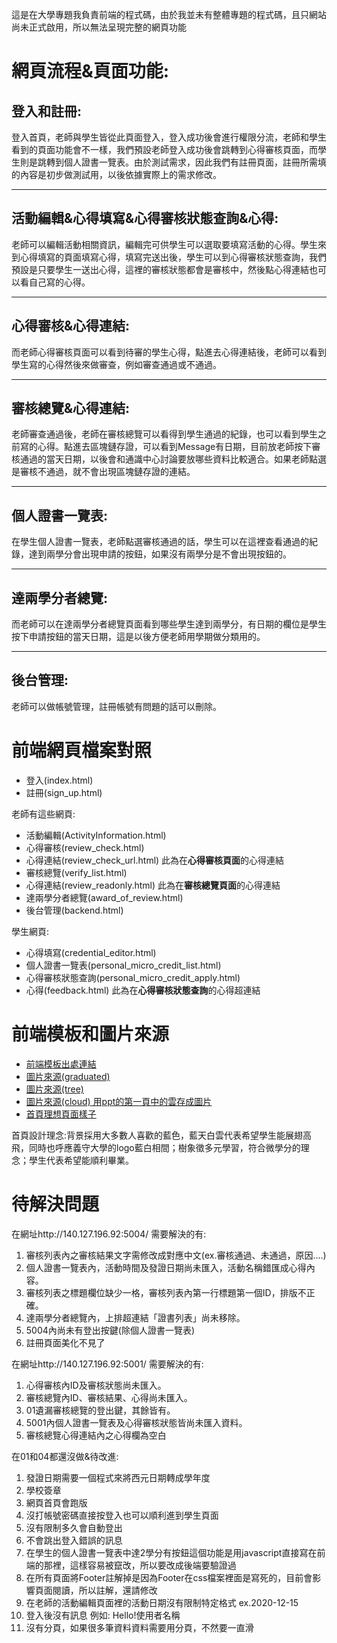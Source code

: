 這是在大學專題我負責前端的程式碼，由於我並未有整體專題的程式碼，且只網站尚未正式啟用，所以無法呈現完整的網頁功能  



# 網頁流程&頁面功能:
## 登入和註冊:
登入首頁，老師與學生皆從此頁面登入，登入成功後會進行權限分流，老師和學生看到的頁面功能會不一樣，我們預設老師登入成功後會跳轉到心得審核頁面，而學生則是跳轉到個人證書一覽表。由於測試需求，因此我們有註冊頁面，註冊所需填的內容是初步做測試用，以後依據實際上的需求修改。
***



## 活動編輯&心得填寫&心得審核狀態查詢&心得:
老師可以編輯活動相關資訊，編輯完可供學生可以選取要填寫活動的心得。學生來到心得填寫的頁面填寫心得，填寫完送出後，學生可以到心得審核狀態查詢，我們預設是只要學生一送出心得，這裡的審核狀態都會是審核中，然後點心得連結也可以看自己寫的心得。
***
## 心得審核&心得連結:
而老師心得審核頁面可以看到待審的學生心得，點進去心得連結後，老師可以看到學生寫的心得然後來做審查，例如審查通過或不通過。
***


## 審核總覽&心得連結:
老師審查通過後，老師在審核總覽可以看得到學生通過的紀錄，也可以看到學生之前寫的心得。點進去區塊鏈存證，可以看到Message有日期，目前放老師按下審核通過的當天日期，以後會和通識中心討論要放哪些資料比較適合。如果老師點選是審核不通過，就不會出現區塊鏈存證的連結。

***

## 個人證書一覽表:
在學生個人證書一覽表，老師點選審核通過的話，學生可以在這裡查看通過的紀錄，達到兩學分會出現申請的按鈕，如果沒有兩學分是不會出現按鈕的。
***

## 達兩學分者總覽:
而老師可以在達兩學分者總覽頁面看到哪些學生達到兩學分，有日期的欄位是學生按下申請按鈕的當天日期，這是以後方便老師用學期做分類用的。
***


## 後台管理:
老師可以做帳號管理，註冊帳號有問題的話可以刪除。  





# 前端網頁檔案對照
* 登入(index.html)
* 註冊(sign_up.html)

老師有這些網頁: 
* 活動編輯(ActivityInformation.html)     
* 心得審核(review_check.html)
* 心得連結(review_check_url.html)  此為在**心得審核頁面**的心得連結
* 審核總覽(verify_list.html)
* 心得連結(review_readonly.html)   此為在**審核總覽頁面**的心得連結
* 達兩學分者總覽(award_of_review.html)
* 後台管理(backend.html)             

學生網頁:
* 心得填寫(credential_editor.html)
* 個人證書一覽表(personal_micro_credit_list.html)
* 心得審核狀態查詢(personal_micro_credit_apply.html)
* 心得(feedback.html)              此為在**心得審核狀態查詢**的心得超連結  



# 前端模板和圖片來源
* [前端模板出處連結](https://bootstrapmade.com/kelly-free-bootstrap-cv-resume-html-template/)
* [圖片來源(graduated)](https://www.cleanpng.com/png-open-university-of-china-graduation-ceremony-under-73934/)
* [圖片來源(tree)](https://www.cleanpng.com/png-free-education-higher-education-school-tree-247462/)
* [圖片來源(cloud)  用ppt的第一頁中的雲存成圖片](http://www.51pptmoban.com/shangwu/6742.html)
* [首頁理想頁面樣子](https://photos.app.goo.gl/mn8L9n7EhskBNjgN8)

首頁設計理念:背景採用大多數人喜歡的藍色，藍天白雲代表希望學生能展翅高飛，同時也呼應義守大學的logo藍白相間；樹象徵多元學習，符合微學分的理念；學生代表希望能順利畢業。



# 待解決問題
在網址http://140.127.196.92:5004/ 需要解決的有:
1. 審核列表內之審核結果文字需修改成對應中文(ex.審核通過、未通過，原因....)
2. 個人證書一覽表內，活動時間及發證日期尚未匯入，活動名稱錯匯成心得內容。
3. 審核列表之標題欄位缺少一格，審核列表內第一行標題第一個ID，排版不正確。
4. 達兩學分者總覽內，上排超連結「證書列表」尚未移除。
5. 5004內尚未有登出按鍵(除個人證書一覽表)
6. 註冊頁面美化不見了

在網址http://140.127.196.92:5001/ 需要解決的有:
1. 心得審核內ID及審核狀態尚未匯入。
2. 審核總覽內ID、審核結果、心得尚未匯入。
3. 01遺漏審核總覽的登出鍵，其餘皆有。
4. 5001內個人證書一覽表及心得審核狀態皆尚未匯入資料。
5. 審核總覽心得連結內之心得欄為空白

在01和04都還沒做&待改進:
1. 發證日期需要一個程式來將西元日期轉成學年度
2. 學校簽章
3. 網頁首頁會跑版
4. 沒打帳號密碼直接按登入也可以順利進到學生頁面
5. 沒有限制多久會自動登出
6. 不會跳出登入錯誤的訊息
7. 在學生的個人證書一覽表中達2學分有按鈕這個功能是用javascript直接寫在前端的那裡，這樣容易被竄改，所以要改成後端要驗證過
8. 在所有頁面將Footer註解掉是因為Footer在css檔案裡面是寫死的，目前會影響頁面閱讀，所以註解，還請修改
9. 在老師的活動編輯頁面裡的活動日期沒有限制特定格式 ex.2020-12-15
10. 登入後沒有訊息 例如: Hello!使用者名稱
11. 沒有分頁，如果很多筆資料資料需要用分頁，不然要一直滑
 
